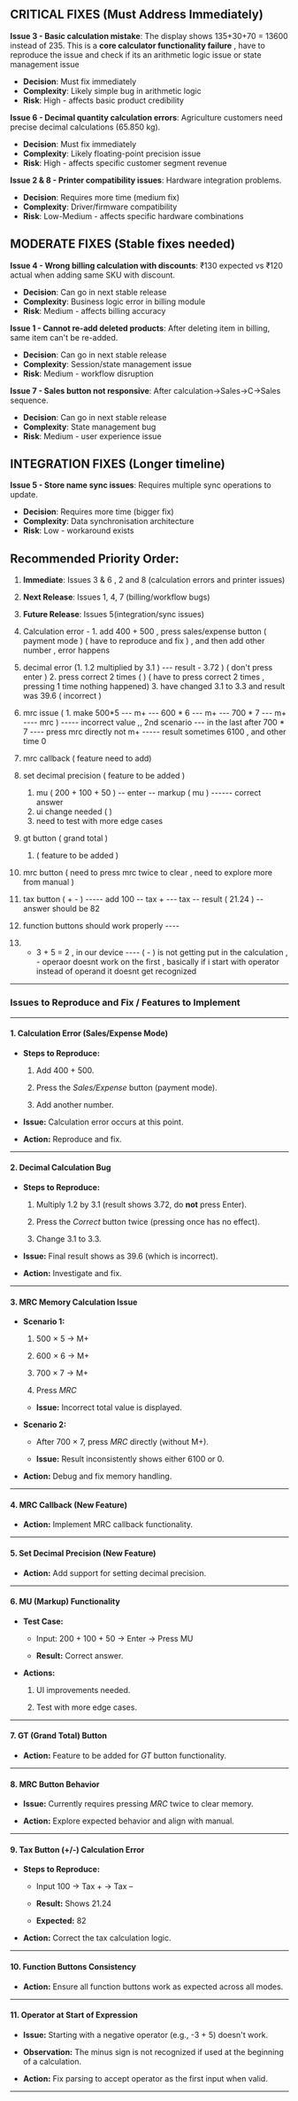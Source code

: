 ## **CRITICAL FIXES (Must Address Immediately)**

**Issue 3 - Basic calculation mistake**: The display shows 135+30+70 = 13600 instead of 235. This is a **core calculator functionality failure**  , have to reproduce the issue and check if its an arithmetic logic issue or state management issue

- **Decision**: Must fix immediately
- **Complexity**: Likely simple bug in arithmetic logic
- **Risk**: High - affects basic product credibility

**Issue 6 - Decimal quantity calculation errors**: Agriculture customers need precise decimal calculations (65.850 kg).

- **Decision**: Must fix immediately
- **Complexity**: Likely floating-point precision issue
- **Risk**: High - affects specific customer segment revenue

**Issue 2 & 8 - Printer compatibility issues**: Hardware integration problems.

- **Decision**: Requires more time (medium fix)
- **Complexity**: Driver/firmware compatibility
- **Risk**: Low-Medium - affects specific hardware combinations

## **MODERATE FIXES (Stable fixes needed)**

**Issue 4 - Wrong billing calculation with discounts**: ₹130 expected vs ₹120 actual when adding same SKU with discount.

- **Decision**: Can go in next stable release
- **Complexity**: Business logic error in billing module
- **Risk**: Medium - affects billing accuracy

**Issue 1 - Cannot re-add deleted products**: After deleting item in billing, same item can't be re-added.

- **Decision**: Can go in next stable release
- **Complexity**: Session/state management issue
- **Risk**: Medium - workflow disruption

**Issue 7 - Sales button not responsive**: After calculation→Sales→C→Sales sequence.

- **Decision**: Can go in next stable release
- **Complexity**: State management bug 
- **Risk**: Medium - user experience issue

## **INTEGRATION FIXES (Longer timeline)**

**Issue 5 - Store name sync issues**: Requires multiple sync operations to update.

- **Decision**: Requires more time (bigger fix)
- **Complexity**: Data synchronisation architecture
- **Risk**: Low - workaround exists


## **Recommended Priority Order**:

1. **Immediate**: Issues 3 & 6 , 2 and 8 (calculation errors and printer issues)
2. **Next Release**: Issues 1, 4, 7 (billing/workflow bugs)
3. **Future Release**: Issues  5(integration/sync issues)









4. Calculation error - 1. add 400 +  500 ,  press sales/expense button ( payment mode ) ( have to reproduce and fix ) , and then add other number  , error happens 
5. decimal error (1. 1.2 multiplied by 3.1 ) --- result - 3.72 ) ( don't press enter ) 2. press correct 2 times (  )  ( have to press correct 2 times  , pressing 1 time nothing happened)   3. have changed 3.1 to 3.3  and result was 39.6 ( incorrect )
6. mrc issue ( 1. make 500*5 --- m+ --- 600 * 6 --- m+ --- 700 * 7 ---   m+ ---- mrc  ) ----- incorrect value  ,,   2nd scenario ---  in the last after 700 * 7  ---- press mrc directly not m+  ----- result sometimes 6100 , and other time 0 
7. mrc callback ( feature need to add)
8.  set decimal precision ( feature to be added )
	1.  mu ( 200 + 100 + 50 ) -- enter -- markup ( mu ) ------  correct answer
	2.  ui change needed ( )
	3.  need to test with more edge cases
9. gt button ( grand total )
     1. ( feature to be added )

10. mrc button ( need to press mrc twice to clear , need to explore more from manual )
11. tax button ( + - ) -----  add 100 -- tax + --- tax --  result ( 21.24 ) -- answer should be 82 
12. function buttons should work properly ---- 
13.  - 3 + 5 = 2 ,     in our device ----  ( - ) is not getting put in the calculation , - operaor doesnt work on the first , basically if i start with operator instead of operand it doesnt get recognized





---

### **Issues to Reproduce and Fix / Features to Implement**

---

#### **1. Calculation Error (Sales/Expense Mode)**

- **Steps to Reproduce:**
    
    1. Add 400 + 500.
        
    2. Press the _Sales/Expense_ button (payment mode).
        
    3. Add another number.
        
- **Issue:** Calculation error occurs at this point.
    
- **Action:** Reproduce and fix.
    

---

#### **2. Decimal Calculation Bug**

- **Steps to Reproduce:**
    
    1. Multiply 1.2 by 3.1 (result shows 3.72, do **not** press Enter).
        
    2. Press the _Correct_ button twice (pressing once has no effect).
        
    3. Change 3.1 to 3.3.
        
- **Issue:** Final result shows as 39.6 (which is incorrect).
    
- **Action:** Investigate and fix.
    

---

#### **3. MRC Memory Calculation Issue**

- **Scenario 1:**
    
    1. 500 × 5 → M+
        
    2. 600 × 6 → M+
        
    3. 700 × 7 → M+
        
    4. Press _MRC_
        
    
    - **Issue:** Incorrect total value is displayed.
        
- **Scenario 2:**
    
    - After 700 × 7, press _MRC_ directly (without M+).
        
    - **Issue:** Result inconsistently shows either 6100 or 0.
        
- **Action:** Debug and fix memory handling.
    

---

#### **4. MRC Callback (New Feature)**

- **Action:** Implement MRC callback functionality.
    

---

#### **5. Set Decimal Precision (New Feature)**

- **Action:** Add support for setting decimal precision.
    

---

#### **6. MU (Markup) Functionality**

- **Test Case:**
    
    - Input: 200 + 100 + 50 → Enter → Press MU
        
    - **Result:** Correct answer.
        
- **Actions:**
    
    1. UI improvements needed.
        
    2. Test with more edge cases.
        

---

#### **7. GT (Grand Total) Button**

- **Action:** Feature to be added for _GT_ button functionality.
    

---

#### **8. MRC Button Behavior**

- **Issue:** Currently requires pressing _MRC_ twice to clear memory.
    
- **Action:** Explore expected behavior and align with manual.
    

---

#### **9. Tax Button (+/-) Calculation Error**

- **Steps to Reproduce:**
    
    - Input 100 → Tax + → Tax –
        
    - **Result:** Shows 21.24
        
    - **Expected:** 82
        
- **Action:** Correct the tax calculation logic.
    

---

#### **10. Function Buttons Consistency**

- **Action:** Ensure all function buttons work as expected across all modes.
    

---

#### **11. Operator at Start of Expression**

- **Issue:** Starting with a negative operator (e.g., -3 + 5) doesn't work.
    
- **Observation:** The minus sign is not recognized if used at the beginning of a calculation.
    
- **Action:** Fix parsing to accept operator as the first input when valid.
    

---

